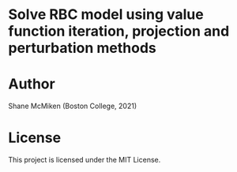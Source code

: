 # Solve RBC model using value function iteration, projection and perturbation methods


# Author

Shane McMiken (Boston College, 2021)

# License

This project is licensed under the MIT License.
